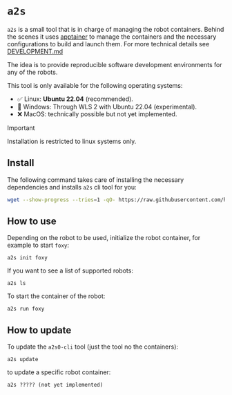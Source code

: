 # `a2s`

`a2s` is a small tool that is in charge of managing the robot containers. Behind the scenes it uses [apptainer](https://apptainer.org/) to manage the containers and the necessary configurations to build and launch them. For more technical details see [DEVELOPMENT.md](./DEVELOPMENT.md)

The idea is to provide reproducible software development environments for any of the robots.

This tool is only available for the following operating systems:
- ✅ Linux: **Ubuntu 22.04** (recommended).
- 🧪 Windows: Through WLS 2 with Ubuntu 22.04 (experimental).
- ❌ MacOS: technically possible but not yet implemented.

> [!IMPORTANT]
> Installation is restricted to linux systems only.

## Install

The following command takes care of installing the necessary dependencies and installs `a2s` cli tool for you:

```sh
wget --show-progress --tries=1 -qO- https://raw.githubusercontent.com/harleylara/a2s-cli/refs/heads/main/install.sh | bash
```

## How to use

Depending on the robot to be used, initialize the robot container, for example to start `foxy`:

```
a2s init foxy
```

If you want to see a list of supported robots:

```
a2s ls
```

To start the container of the robot:

```
a2s run foxy
```

## How to update

To update the `a2s0-cli` tool (just the tool no the containers):

```
a2s update
```

to update a specific robot container:

```
a2s ????? (not yet implemented)
```
